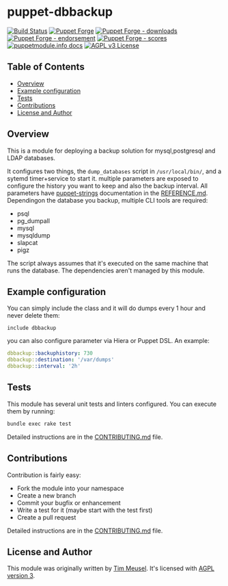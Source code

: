 # puppet-dbbackup

[![Build Status](https://travis-ci.com/voxpupuli/puppet-dbbackup.svg?branch=master)](https://travis-ci.com/voxpupuli/puppet-dbbackup)
[![Puppet Forge](https://img.shields.io/puppetforge/v/puppet/dbbackup.svg)](https://forge.puppetlabs.com/puppet/dbbackup)
[![Puppet Forge - downloads](https://img.shields.io/puppetforge/dt/puppet/dbbackup.svg)](https://forge.puppetlabs.com/puppet/dbbackup)
[![Puppet Forge - endorsement](https://img.shields.io/puppetforge/e/puppet/dbbackup.svg)](https://forge.puppetlabs.com/puppet/dbbackup)
[![Puppet Forge - scores](https://img.shields.io/puppetforge/f/puppet/dbbackup.svg)](https://forge.puppetlabs.com/puppet/dbbackup)
[![puppetmodule.info docs](http://www.puppetmodule.info/images/badge.png)](http://www.puppetmodule.info/m/puppet-dbbackup)
[![AGPL v3 License](https://img.shields.io/github/license/voxpupuli/puppet-dbbackup.svg)](LICENSE)

## Table of Contents

* [Overview](#overview)
* [Example configuration](#example-configuration)
* [Tests](#tests)
* [Contributions](#contributions)
* [License and Author](#license-and-author)

## Overview

This is a module for deploying a backup solution for mysql,postgresql and LDAP databases.

It configures two things, the `dump_databases` script in `/usr/local/bin/`, and
a sytemd timer+service to start it. multiple parameters are exposed to
configure the history you want to keep and also the backup interval. All
parameters have [puppet-strings](https://puppet.com/docs/puppet/latest/puppet_strings.html)
documentation in the [REFERENCE.md](REFERENCE.md). Dependingon the database you
backup, multiple CLI tools are required:

* psql
* pg_dumpall
* mysql
* mysqldump
* slapcat
* pigz

The script always assumes that it's executed on the same machine that runs the
database. The dependencies aren't managed by this module.

## Example configuration

You can simply include the class and it will do dumps every 1 hour and never
delete them:

```puppet
include dbbackup
```

you can also configure parameter via Hiera or Puppet DSL. An example:

```yaml
dbbackup::backuphistory: 730
dbbackup::destination: '/var/dumps'
dbbackup::interval: '2h'
```

## Tests

This module has several unit tests and linters configured. You can execute them
by running:

```sh
bundle exec rake test
```

Detailed instructions are in the [CONTRIBUTING.md](.github/CONTRIBUTING.md)
file.

## Contributions

Contribution is fairly easy:

* Fork the module into your namespace
* Create a new branch
* Commit your bugfix or enhancement
* Write a test for it (maybe start with the test first)
* Create a pull request

Detailed instructions are in the [CONTRIBUTING.md](.github/CONTRIBUTING.md)
file.

## License and Author

This module was originally written by [Tim Meusel](https://github.com/bastelfreak).
It's licensed with [AGPL version 3](LICENSE).
